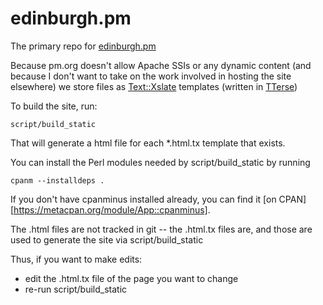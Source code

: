 edinburgh.pm
============

The primary repo for [edinburgh.pm](http://edinburgh.pm.org/)

Because pm.org doesn't allow Apache SSIs or any dynamic content (and because I 
don't want to take on the work involved in hosting the site elsewhere) we store
files as [Text::Xslate](http://search.cpan.org/perldoc?Text%3A%3AXslate) templates
(written in [TTerse](http://search.cpan.org/perldoc?Text%3A%3AXslate%3A%3ASyntax%3A%3ATTerse))

To build the site, run:

    script/build_static

That will generate a html file for each *.html.tx template that exists.

You can install the Perl modules needed by script/build_static by running

    cpanm --installdeps .

If you don't have cpanminus installed already, you can find it [on
CPAN][https://metacpan.org/module/App::cpanminus].

The .html files are not tracked in git -- the .html.tx files are, and those are used to 
generate the site via script/build_static

Thus, if you want to make edits:

* edit the .html.tx file of the page you want to change
* re-run script/build_static
